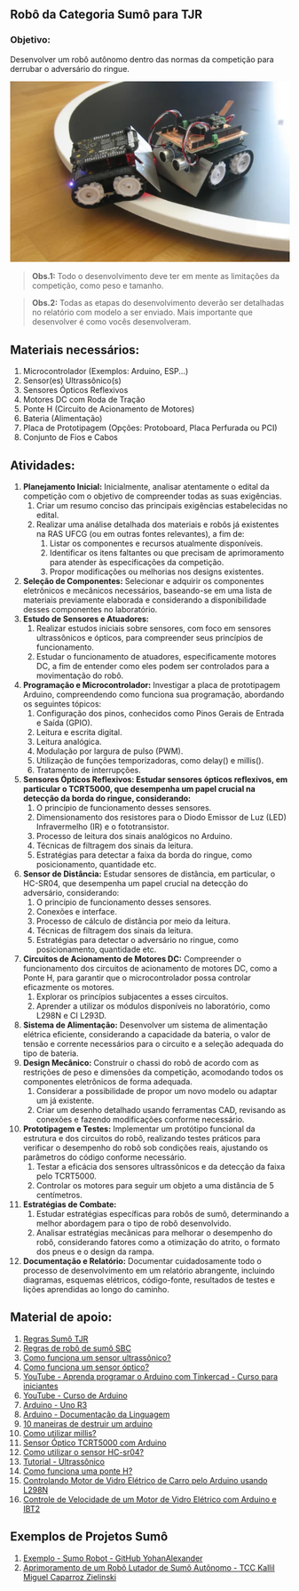 ## **Robô da Categoria Sumô para TJR**

### **Objetivo:**

Desenvolver um robô autônomo dentro das normas da competição para derrubar o adversário do ringue.

![SUMO](imgs/sumoex.png)

> **Obs.1:** Todo o desenvolvimento deve ter em mente as limitações da competição, como peso e tamanho.
> 

> **Obs.2:** Todas as etapas do desenvolvimento deverão ser detalhadas no relatório com modelo a ser enviado. Mais importante que desenvolver é como vocês desenvolveram.
> 

## **Materiais necessários:**

1. Microcontrolador (Exemplos: Arduino, ESP...)
2. Sensor(es) Ultrassônico(s)
3. Sensores Ópticos Reflexivos
4. Motores DC com Roda de Tração
5. Ponte H (Circuito de Acionamento de Motores)
6. Bateria (Alimentação)
7. Placa de Prototipagem (Opções: Protoboard, Placa Perfurada ou PCI)
8. Conjunto de Fios e Cabos

## **Atividades:**

1. **Planejamento Inicial:** Inicialmente, analisar atentamente o edital da competição com o objetivo de compreender todas as suas exigências.
    1. Criar um resumo conciso das principais exigências estabelecidas no edital.
    2. Realizar uma análise detalhada dos materiais e robôs já existentes na RAS UFCG (ou em outras fontes relevantes), a fim de:
        1. Listar os componentes e recursos atualmente disponíveis.
        2. Identificar os itens faltantes ou que precisam de aprimoramento para atender às especificações da competição.
        3. Propor modificações ou melhorias nos designs existentes.
2. **Seleção de Componentes:** Selecionar e adquirir os componentes eletrônicos e mecânicos necessários, baseando-se em uma lista de materiais previamente elaborada e considerando a disponibilidade desses componentes no laboratório.
3. **Estudo de Sensores e Atuadores:**
    1. Realizar estudos iniciais sobre sensores, com foco em sensores ultrassônicos e ópticos, para compreender seus princípios de funcionamento.
    2. Estudar o funcionamento de atuadores, especificamente motores DC, a fim de entender como eles podem ser controlados para a movimentação do robô.
4. **Programação e Microcontrolador:** Investigar a placa de prototipagem Arduino, compreendendo como funciona sua programação, abordando os seguintes tópicos:
    1. Configuração dos pinos, conhecidos como Pinos Gerais de Entrada e Saída (GPIO).
    2. Leitura e escrita digital.
    3. Leitura analógica.
    4. Modulação por largura de pulso (PWM).
    5. Utilização de funções temporizadoras, como delay() e millis().
    6. Tratamento de interrupções.
5. **Sensores Ópticos Reflexivos: Estudar sensores ópticos reflexivos, em particular o TCRT5000, que desempenha um papel crucial na detecção da borda do ringue, considerando:**
    1. O princípio de funcionamento desses sensores.
    2. Dimensionamento dos resistores para o Diodo Emissor de Luz (LED) Infravermelho (IR) e o fototransistor.
    3. Processo de leitura dos sinais analógicos no Arduino.
    4. Técnicas de filtragem dos sinais da leitura.
    5. Estratégias para detectar a faixa da borda do ringue, como posicionamento, quantidade etc.
6. **Sensor de Distância:** Estudar sensores de distância, em particular, o HC-SR04, que desempenha um papel crucial na detecção do adversário, considerando:
    1. O princípio de funcionamento desses sensores.
    2. Conexões e interface.
    3. Processo de cálculo de distância por meio da leitura.
    4. Técnicas de filtragem dos sinais da leitura.
    5. Estratégias para detectar o adversário no ringue, como posicionamento, quantidade etc.
7. **Circuitos de Acionamento de Motores DC:** Compreender o funcionamento dos circuitos de acionamento de motores DC, como a Ponte H, para garantir que o microcontrolador possa controlar eficazmente os motores.
    1. Explorar os princípios subjacentes a esses circuitos.
    2. Aprender a utilizar os módulos disponíveis no laboratório, como L298N e CI L293D.
8. **Sistema de Alimentação:** Desenvolver um sistema de alimentação elétrica eficiente, considerando a capacidade da bateria, o valor de tensão e corrente necessários para o circuito e a seleção adequada do tipo de bateria.
9. **Design Mecânico:** Construir o chassi do robô de acordo com as restrições de peso e dimensões da competição, acomodando todos os componentes eletrônicos de forma adequada.
    1. Considerar a possibilidade de propor um novo modelo ou adaptar um já existente.
    2. Criar um desenho detalhado usando ferramentas CAD, revisando as conexões e fazendo modificações conforme necessário.
10. **Prototipagem e Testes:** Implementar um protótipo funcional da estrutura e dos circuitos do robô, realizando testes práticos para verificar o desempenho do robô sob condições reais, ajustando os parâmetros do código conforme necessário.
    1. Testar a eficácia dos sensores ultrassônicos e da detecção da faixa pelo TCRT5000.
    2. Controlar os motores para seguir um objeto a uma distância de 5 centímetros.
11. **Estratégias de Combate:**
    1. Estudar estratégias específicas para robôs de sumô, determinando a melhor abordagem para o tipo de robô desenvolvido.
    2. Analisar estratégias mecânicas para melhorar o desempenho do robô, considerando fatores como a otimização do atrito, o formato dos pneus e o design da rampa.
12. **Documentação e Relatório:** Documentar cuidadosamente todo o processo de desenvolvimento em um relatório abrangente, incluindo diagramas, esquemas elétricos, código-fonte, resultados de testes e lições aprendidas ao longo do caminho.

## **Material de apoio:**

1. [Regras Sumô TJR](https://github.com/ras-ufcg/TJR-Sumo/blob/main/docs/MANUAL%20DE%20ARBITRAGEM%20SUMÔ%202020.pdf)
2. [Regras de robô de sumô SBC](http://erbase.sbc.org.br/2017/Documentos/RRC_regras_Sum%C3%B4_de_robos.pdf)
3. [Como funciona um sensor ultrassônico?](https://tipotemporario.com.br/elektra/blog/voce-sabe-o-que-e-e-como-funciona-o-sensor-ultrassonico/)
4. [Como funciona um sensor óptico?](https://djpautomacao.com/sensores-opticos/)
5. [YouTube - Aprenda programar o Arduino com Tinkercad - Curso para iniciantes](https://www.youtube.com/watch?v=3c8mXZUHCQY)
6. [YouTube - Curso de Arduino](https://www.youtube.com/watch?v=rCILKZPG0Kg&list=PL7CjOZ3q8fMc3OmT7gD7N6sLLFfXsXGZi)
7. [Arduino - Uno R3](https://docs.arduino.cc/hardware/uno-rev3)
8. [Arduino - Documentação da Linguagem](https://www.arduino.cc/reference/en/?_gl=1*1tibx12*_ga*MTczMDYwMDE5My4xNjkzNzY5MzEy*_ga_NEXN8H46L5*MTY5NjY3OTI3My4xMi4xLjE2OTY2NzkzNTguMC4wLjA.)
9. [10 maneiras de destruir um arduino](https://www.rugged-circuits.com/10-ways-to-destroy-an-arduino/)
10. [Como utilizar millis?](https://www.seeedstudio.com/blog/2021/05/11/multitasking-with-arduino-millis-rtos-more/#:~:text=To%20do%20this%2C%20the%20millis,)
11. [Sensor Óptico TCRT5000 com Arduino](https://blog.eletrogate.com/sensor-optico-tcrt5000-com-arduino/)
12. [Como utilizar o sensor HC-sr04?](https://www.sta-eletronica.com.br/artigos/arduinos/sensor-ultrassonico-hc-sr04#:~:text=O%20som%20viaja%20pelo%20ar,velocidade%20do%20som%20no%20ar.)
13. [Tutorial - Ultrassônico](https://www.filipeflop.com/blog/sensor-ultrassonico-hc-sr04-ao-arduino/)
14. [Como funciona uma ponte H?](https://www.manualdaeletronica.com.br/ponte-h-o-que-e-como-funciona/)
15. [Controlando Motor de Vidro Elétrico de Carro pelo Arduino usando L298N](https://www.youtube.com/watch?v=Y-QEB1PMAYU)
16. [Controle de Velocidade de um Motor de Vidro Elétrico com Arduino e IBT2](https://www.youtube.com/watch?v=TU_weui9BoA)

## Exemplos de Projetos Sumô

1. [Exemplo - Sumo Robot - GitHub YohanAlexander](https://github.com/YohanAlexander/sumo-robot)
2. [Aprimoramento de um Robô Lutador de Sumô Autônomo - TCC Kallil Miguel Caparroz Zielinski](https://repositorio.utfpr.edu.br/jspui/handle/1/14620)
